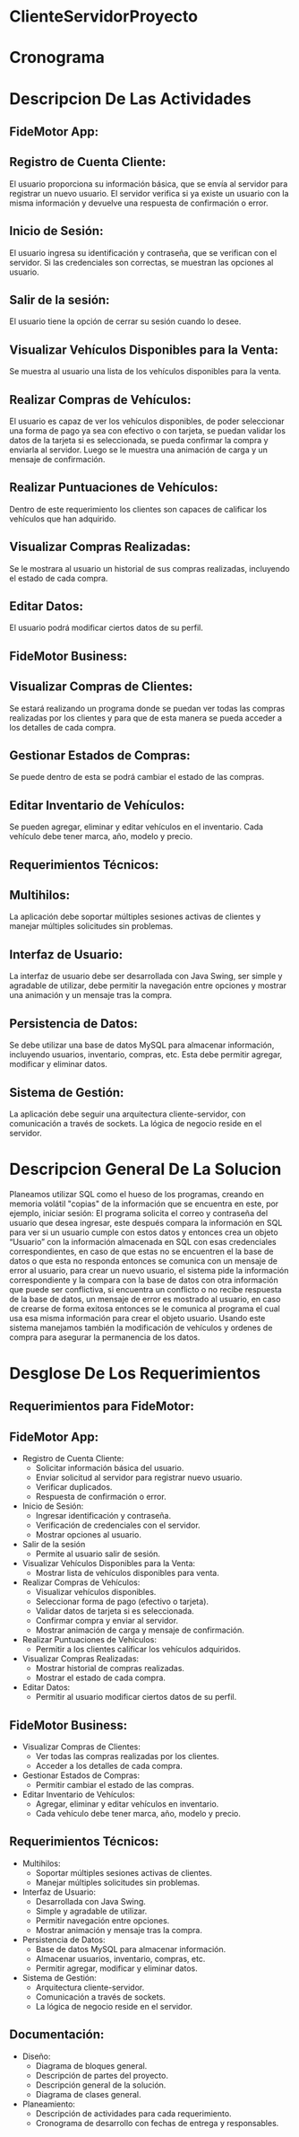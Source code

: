 # ClienteServidorProyecto

# Cronograma

# Descripcion De Las Actividades
## FideMotor App:
## Registro de Cuenta Cliente: 
El usuario proporciona su información básica, que se envía al servidor para registrar un nuevo usuario. El servidor verifica si ya existe un usuario con la misma información y devuelve una respuesta de confirmación o error.

## Inicio de Sesión: 
El usuario ingresa su identificación y contraseña, que se verifican con el servidor. Si las credenciales son correctas, se muestran las opciones al usuario.

## Salir de la sesión:
 El usuario tiene la opción de cerrar su sesión cuando lo desee.

## Visualizar Vehículos Disponibles para la Venta:
 Se muestra al usuario una lista de los vehículos disponibles para la venta.

## Realizar Compras de Vehículos: 
El usuario es capaz de ver los vehículos disponibles, de poder seleccionar una forma de pago ya sea con efectivo o con tarjeta, se puedan validar los datos de la tarjeta si es seleccionada, se pueda confirmar la compra y enviarla al servidor. Luego se le muestra una animación de carga y un mensaje de confirmación.

## Realizar Puntuaciones de Vehículos: 
Dentro de este requerimiento los clientes son capaces de calificar los vehículos que han adquirido.

## Visualizar Compras Realizadas:
 Se le mostrara al usuario un historial de sus compras realizadas, incluyendo el estado de cada compra.

## Editar Datos:
 El usuario podrá modificar ciertos datos de su perfil.
## FideMotor Business:
## Visualizar Compras de Clientes:
 Se estará realizando un programa donde se puedan ver todas las compras realizadas por los clientes y para que de esta manera se pueda acceder a los detalles de cada compra.

## Gestionar Estados de Compras: 
Se puede dentro de esta se podrá cambiar el estado de las compras.

## Editar Inventario de Vehículos:
 Se pueden agregar, eliminar y editar vehículos en el inventario. Cada vehículo debe tener marca, año, modelo y precio.

## Requerimientos Técnicos:

## Multihilos:
 La aplicación debe soportar múltiples sesiones activas de clientes y manejar múltiples solicitudes sin problemas.

## Interfaz de Usuario:
 La interfaz de usuario debe ser desarrollada con Java Swing, ser simple y agradable de utilizar, debe permitir la navegación entre opciones y mostrar una animación y un mensaje tras la compra.

## Persistencia de Datos: 
Se debe utilizar una base de datos MySQL para almacenar información, incluyendo usuarios, inventario, compras, etc. Esta debe permitir agregar, modificar y eliminar datos.

## Sistema de Gestión: 
La aplicación debe seguir una arquitectura cliente-servidor, con comunicación a través de sockets. La lógica de negocio reside en el servidor.



# Descripcion General De La Solucion 
Planeamos utilizar SQL como el hueso de los programas, creando en memoria volátil "copias" de la información que se encuentra en este, por ejemplo, iniciar sesión: El programa solicita el correo y contraseña del usuario que desea ingresar, este después compara la información en SQL para ver si un usuario cumple con estos datos y entonces crea un objeto “Usuario” con la información almacenada en SQL con esas credenciales correspondientes, en caso de que estas no se encuentren el la base de datos o que esta no responda entonces se comunica con un mensaje de error al usuario, para crear un nuevo usuario, el sistema pide la información correspondiente y la compara con la base de datos con otra información que puede ser conflictiva, si encuentra un conflicto o no recibe respuesta de la base de datos, un mensaje de error es mostrado al usuario, en caso de crearse de forma exitosa entonces se le comunica al programa el cual usa esa misma información para crear el objeto usuario. Usando este sistema manejamos también la modificación de vehículos y ordenes de compra para asegurar la permanencia de los datos.

# Desglose De Los Requerimientos 
## Requerimientos para FideMotor:
## FideMotor App:

- Registro de Cuenta Cliente:
  - Solicitar información básica del usuario.
  - Enviar solicitud al servidor para registrar nuevo usuario.
  - Verificar duplicados.
  - Respuesta de confirmación o error.
- Inicio de Sesión:
	- Ingresar identificación y contraseña.
	- Verificación de credenciales con el servidor.
	- Mostrar opciones al usuario.
- Salir de la sesión
  - Permite al usuario salir de sesión.
- Visualizar Vehículos Disponibles para la Venta:
  - Mostrar lista de vehículos disponibles para venta.
- Realizar Compras de Vehículos:
  - Visualizar vehículos disponibles.
  - Seleccionar forma de pago (efectivo o tarjeta).
  - Validar datos de tarjeta si es seleccionada.
  - Confirmar compra y enviar al servidor.
  - Mostrar animación de carga y mensaje de confirmación. 
- Realizar Puntuaciones de Vehículos:
  - Permitir a los clientes calificar los vehículos adquiridos.
- Visualizar Compras Realizadas:
  - Mostrar historial de compras realizadas.
  - Mostrar el estado de cada compra.
- Editar Datos:
  - Permitir al usuario modificar ciertos datos de su perfil.
## FideMotor Business:
- Visualizar Compras de Clientes:
  - Ver todas las compras realizadas por los clientes.
  - Acceder a los detalles de cada compra.
- Gestionar Estados de Compras:
  - Permitir cambiar el estado de las compras.
- Editar Inventario de Vehículos:
  - Agregar, eliminar y editar vehículos en inventario.
  - Cada vehículo debe tener marca, año, modelo y precio.
## Requerimientos Técnicos:
- Multihilos:
  - Soportar múltiples sesiones activas de clientes.
  - Manejar múltiples solicitudes sin problemas.
- Interfaz de Usuario:
	- Desarrollada con Java Swing.
  - Simple y agradable de utilizar.
  - Permitir navegación entre opciones.
  - Mostrar animación y mensaje tras la compra.
- Persistencia de Datos:
  - Base de datos MySQL para almacenar información.
  - Almacenar usuarios, inventario, compras, etc.
  - Permitir agregar, modificar y eliminar datos.
- Sistema de Gestión:
  - Arquitectura cliente-servidor.
  - Comunicación a través de sockets.
  - La lógica de negocio reside en el servidor.
## Documentación:
- Diseño:
  - Diagrama de bloques general.
  - Descripción de partes del proyecto.
  - Descripción general de la solución.
  - Diagrama de clases general.
- Planeamiento:
  - Descripción de actividades para cada requerimiento.
  - Cronograma de desarrollo con fechas de entrega y responsables.

